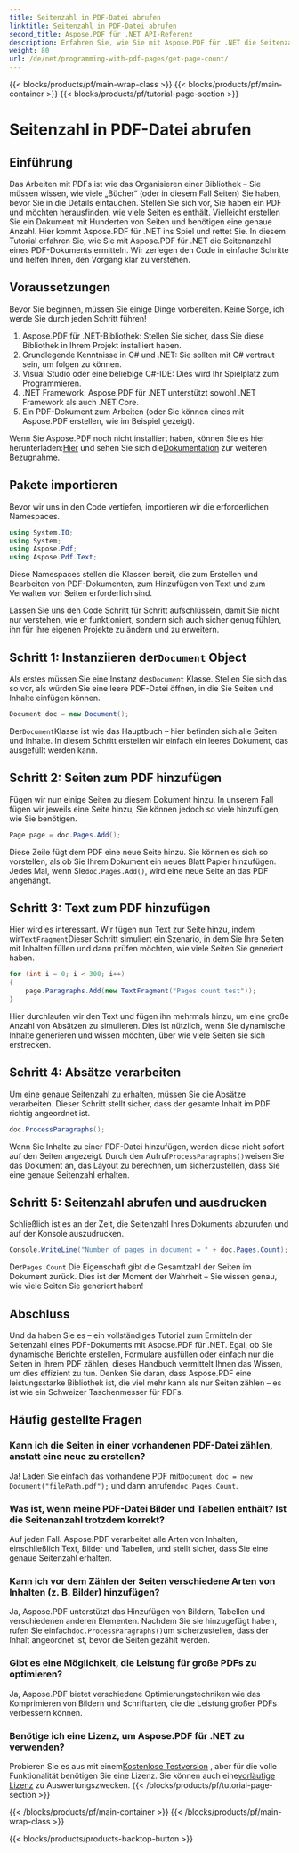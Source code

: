 ```yaml
---
title: Seitenzahl in PDF-Datei abrufen
linktitle: Seitenzahl in PDF-Datei abrufen
second_title: Aspose.PDF für .NET API-Referenz
description: Erfahren Sie, wie Sie mit Aspose.PDF für .NET die Seitenzahl in einer PDF-Datei ermitteln. Folgen Sie unserer Schritt-für-Schritt-Anleitung für eine einfache und effektive Lösung.
weight: 80
url: /de/net/programming-with-pdf-pages/get-page-count/
---
```


{{< blocks/products/pf/main-wrap-class >}}
{{< blocks/products/pf/main-container >}}
{{< blocks/products/pf/tutorial-page-section >}}

# Seitenzahl in PDF-Datei abrufen

## Einführung

Das Arbeiten mit PDFs ist wie das Organisieren einer Bibliothek – Sie müssen wissen, wie viele „Bücher“ (oder in diesem Fall Seiten) Sie haben, bevor Sie in die Details eintauchen. Stellen Sie sich vor, Sie haben ein PDF und möchten herausfinden, wie viele Seiten es enthält. Vielleicht erstellen Sie ein Dokument mit Hunderten von Seiten und benötigen eine genaue Anzahl. Hier kommt Aspose.PDF für .NET ins Spiel und rettet Sie. In diesem Tutorial erfahren Sie, wie Sie mit Aspose.PDF für .NET die Seitenanzahl eines PDF-Dokuments ermitteln. Wir zerlegen den Code in einfache Schritte und helfen Ihnen, den Vorgang klar zu verstehen.

## Voraussetzungen

Bevor Sie beginnen, müssen Sie einige Dinge vorbereiten. Keine Sorge, ich werde Sie durch jeden Schritt führen!

1. Aspose.PDF für .NET-Bibliothek: Stellen Sie sicher, dass Sie diese Bibliothek in Ihrem Projekt installiert haben.
2. Grundlegende Kenntnisse in C# und .NET: Sie sollten mit C# vertraut sein, um folgen zu können.
3. Visual Studio oder eine beliebige C#-IDE: Dies wird Ihr Spielplatz zum Programmieren.
4. .NET Framework: Aspose.PDF für .NET unterstützt sowohl .NET Framework als auch .NET Core.
5. Ein PDF-Dokument zum Arbeiten (oder Sie können eines mit Aspose.PDF erstellen, wie im Beispiel gezeigt).

 Wenn Sie Aspose.PDF noch nicht installiert haben, können Sie es hier herunterladen:[Hier](https://releases.aspose.com/pdf/net/) und sehen Sie sich die[Dokumentation](https://reference.aspose.com/pdf/net/) zur weiteren Bezugnahme.

## Pakete importieren

Bevor wir uns in den Code vertiefen, importieren wir die erforderlichen Namespaces.

```csharp
using System.IO;
using System;
using Aspose.Pdf;
using Aspose.Pdf.Text;
```

Diese Namespaces stellen die Klassen bereit, die zum Erstellen und Bearbeiten von PDF-Dokumenten, zum Hinzufügen von Text und zum Verwalten von Seiten erforderlich sind.

Lassen Sie uns den Code Schritt für Schritt aufschlüsseln, damit Sie nicht nur verstehen, wie er funktioniert, sondern sich auch sicher genug fühlen, ihn für Ihre eigenen Projekte zu ändern und zu erweitern.

##  Schritt 1: Instanziieren der`Document` Object

 Als erstes müssen Sie eine Instanz des`Document` Klasse. Stellen Sie sich das so vor, als würden Sie eine leere PDF-Datei öffnen, in die Sie Seiten und Inhalte einfügen können.

```csharp
Document doc = new Document();
```

 Der`Document`Klasse ist wie das Hauptbuch – hier befinden sich alle Seiten und Inhalte. In diesem Schritt erstellen wir einfach ein leeres Dokument, das ausgefüllt werden kann.

## Schritt 2: Seiten zum PDF hinzufügen

Fügen wir nun einige Seiten zu diesem Dokument hinzu. In unserem Fall fügen wir jeweils eine Seite hinzu, Sie können jedoch so viele hinzufügen, wie Sie benötigen.

```csharp
Page page = doc.Pages.Add();
```

 Diese Zeile fügt dem PDF eine neue Seite hinzu. Sie können es sich so vorstellen, als ob Sie Ihrem Dokument ein neues Blatt Papier hinzufügen. Jedes Mal, wenn Sie`doc.Pages.Add()`, wird eine neue Seite an das PDF angehängt.

## Schritt 3: Text zum PDF hinzufügen

 Hier wird es interessant. Wir fügen nun Text zur Seite hinzu, indem wir`TextFragment`Dieser Schritt simuliert ein Szenario, in dem Sie Ihre Seiten mit Inhalten füllen und dann prüfen möchten, wie viele Seiten Sie generiert haben.

```csharp
for (int i = 0; i < 300; i++)
{
    page.Paragraphs.Add(new TextFragment("Pages count test"));
}
```

Hier durchlaufen wir den Text und fügen ihn mehrmals hinzu, um eine große Anzahl von Absätzen zu simulieren. Dies ist nützlich, wenn Sie dynamische Inhalte generieren und wissen möchten, über wie viele Seiten sie sich erstrecken.

## Schritt 4: Absätze verarbeiten

Um eine genaue Seitenzahl zu erhalten, müssen Sie die Absätze verarbeiten. Dieser Schritt stellt sicher, dass der gesamte Inhalt im PDF richtig angeordnet ist.

```csharp
doc.ProcessParagraphs();
```

 Wenn Sie Inhalte zu einer PDF-Datei hinzufügen, werden diese nicht sofort auf den Seiten angezeigt. Durch den Aufruf`ProcessParagraphs()`weisen Sie das Dokument an, das Layout zu berechnen, um sicherzustellen, dass Sie eine genaue Seitenzahl erhalten.

## Schritt 5: Seitenzahl abrufen und ausdrucken

Schließlich ist es an der Zeit, die Seitenzahl Ihres Dokuments abzurufen und auf der Konsole auszudrucken.

```csharp
Console.WriteLine("Number of pages in document = " + doc.Pages.Count);
```

 Der`Pages.Count` Die Eigenschaft gibt die Gesamtzahl der Seiten im Dokument zurück. Dies ist der Moment der Wahrheit – Sie wissen genau, wie viele Seiten Sie generiert haben!

## Abschluss

Und da haben Sie es – ein vollständiges Tutorial zum Ermitteln der Seitenzahl eines PDF-Dokuments mit Aspose.PDF für .NET. Egal, ob Sie dynamische Berichte erstellen, Formulare ausfüllen oder einfach nur die Seiten in Ihrem PDF zählen, dieses Handbuch vermittelt Ihnen das Wissen, um dies effizient zu tun. Denken Sie daran, dass Aspose.PDF eine leistungsstarke Bibliothek ist, die viel mehr kann als nur Seiten zählen – es ist wie ein Schweizer Taschenmesser für PDFs.

## Häufig gestellte Fragen

### Kann ich die Seiten in einer vorhandenen PDF-Datei zählen, anstatt eine neue zu erstellen?  
 Ja! Laden Sie einfach das vorhandene PDF mit`Document doc = new Document("filePath.pdf");` und dann anrufen`doc.Pages.Count`.

### Was ist, wenn meine PDF-Datei Bilder und Tabellen enthält? Ist die Seitenanzahl trotzdem korrekt?  
Auf jeden Fall. Aspose.PDF verarbeitet alle Arten von Inhalten, einschließlich Text, Bilder und Tabellen, und stellt sicher, dass Sie eine genaue Seitenzahl erhalten.

### Kann ich vor dem Zählen der Seiten verschiedene Arten von Inhalten (z. B. Bilder) hinzufügen?  
 Ja, Aspose.PDF unterstützt das Hinzufügen von Bildern, Tabellen und verschiedenen anderen Elementen. Nachdem Sie sie hinzugefügt haben, rufen Sie einfach`doc.ProcessParagraphs()`um sicherzustellen, dass der Inhalt angeordnet ist, bevor die Seiten gezählt werden.

### Gibt es eine Möglichkeit, die Leistung für große PDFs zu optimieren?  
Ja, Aspose.PDF bietet verschiedene Optimierungstechniken wie das Komprimieren von Bildern und Schriftarten, die die Leistung großer PDFs verbessern können.

### Benötige ich eine Lizenz, um Aspose.PDF für .NET zu verwenden?  
 Probieren Sie es aus mit einem[Kostenlose Testversion](https://releases.aspose.com/) , aber für die volle Funktionalität benötigen Sie eine Lizenz. Sie können auch eine[vorläufige Lizenz](https://purchase.aspose.com/temporary-license/) zu Auswertungszwecken.
{{< /blocks/products/pf/tutorial-page-section >}}

{{< /blocks/products/pf/main-container >}}
{{< /blocks/products/pf/main-wrap-class >}}

{{< blocks/products/products-backtop-button >}}
